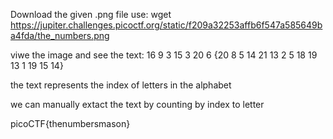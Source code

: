Download the given .png file 
use: wget https://jupiter.challenges.picoctf.org/static/f209a32253affb6f547a585649ba4fda/the_numbers.png

viwe the image and see the text:
16 9 3 15 3 20 6 {20 8 5 14 21 13 2 5 18 19 13 1 19 15 14}

the text represents the index of letters in the alphabet

we can manually extact the text by counting by index to letter

picoCTF{thenumbersmason}
